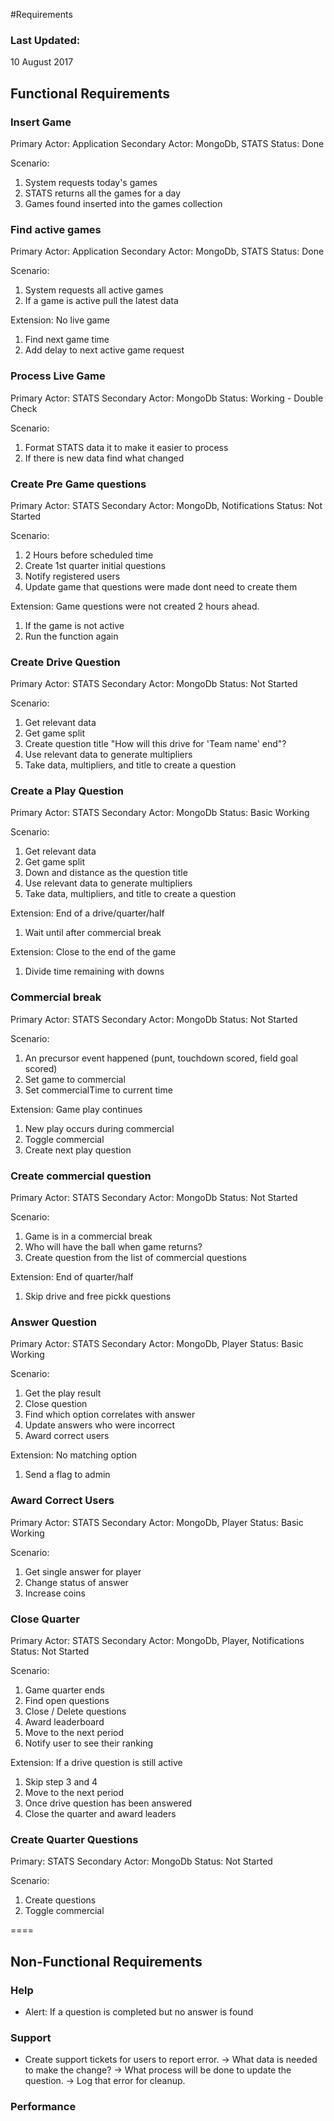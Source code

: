 #Requirements

### Last Updated:
10 August 2017

## Functional Requirements

### Insert Game
Primary Actor: Application
Secondary Actor: MongoDb, STATS
Status: Done

Scenario:
1. System requests today's games
2. STATS returns all the games for a day
3. Games found inserted into the games collection

###  Find active games
Primary Actor: Application
Secondary Actor: MongoDb, STATS
Status: Done

Scenario:
1. System requests all active games
2. If a game is active pull the latest data

Extension: No live game
1. Find next game time
2. Add delay to next active game request

### Process Live Game
Primary Actor: STATS
Secondary Actor: MongoDb
Status: Working - Double Check

Scenario:
1. Format STATS data it to make it easier to process
2. If there is new data find what changed

### Create Pre Game questions
Primary Actor: STATS
Secondary Actor: MongoDb, Notifications
Status: Not Started

Scenario:
1. 2 Hours before scheduled time
2. Create 1st quarter initial questions
3. Notify registered users
4. Update game that questions were made dont need to create them

Extension: Game questions were not created 2 hours ahead.
1. If the game is not active
2. Run the function again

### Create Drive Question
Primary Actor: STATS
Secondary Actor: MongoDb
Status: Not Started

Scenario:
1. Get relevant data
2. Get game split
3. Create question title "How will this drive for 'Team name' end"?
4. Use relevant data to generate multipliers
3. Take data, multipliers, and title to create a question

### Create a Play Question
Primary Actor: STATS
Secondary Actor: MongoDb
Status: Basic Working

Scenario:
1. Get relevant data
2. Get game split
3. Down and distance as the question title
4. Use relevant data to generate multipliers
5. Take data, multipliers, and title to create a question

Extension: End of a drive/quarter/half
1. Wait until after commercial break

Extension: Close to the end of the game
1. Divide time remaining with downs

### Commercial break
Primary Actor: STATS
Secondary Actor: MongoDb
Status: Not Started

Scenario:
1. An precursor event happened (punt, touchdown scored, field goal scored)
2. Set game to commercial
3. Set commercialTime to current time

Extension: Game play continues
1. New play occurs during commercial
2. Toggle commercial
3. Create next play question

### Create commercial question
Primary Actor: STATS
Secondary Actor: MongoDb
Status: Not Started

Scenario:
1. Game is in a commercial break
2. Who will have the ball when game returns?
3. Create question from the list of commercial questions

Extension: End of quarter/half
1. Skip drive and free pickk questions

### Answer Question
Primary Actor: STATS
Secondary Actor: MongoDb, Player
Status: Basic Working

Scenario:
1. Get the play result
2. Close question
3. Find which option correlates with answer
4. Update answers who were incorrect
5. Award correct users

Extension: No matching option
1. Send a flag to admin

### Award Correct Users
Primary Actor: STATS
Secondary Actor: MongoDb, Player
Status: Basic Working

Scenario:
1. Get single answer for player
2. Change status of answer
3. Increase coins

### Close Quarter
Primary Actor: STATS
Secondary Actor: MongoDb, Player, Notifications
Status: Not Started

Scenario:
1. Game quarter ends
2. Find open questions
3. Close / Delete questions
4. Award leaderboard
5. Move to the next period
6. Notify user to see their ranking

Extension: If a drive question is still active
1. Skip step 3 and 4
2. Move to the next period
3. Once drive question has been answered
4. Close the quarter and award leaders

### Create Quarter Questions
Primary: STATS
Secondary Actor: MongoDb
Status: Not Started

Scenario:
1. Create questions
2. Toggle commercial

====

## Non-Functional Requirements

### Help
- Alert: If a question is completed but no answer is found

### Support
- Create support tickets for users to report error.
-> What data is needed to make the change?
-> What process will be done to update the question.
-> Log that error for cleanup.

### Performance
